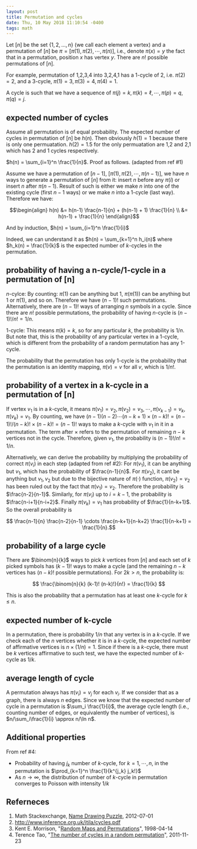 ```yaml
---
layout: post
title: Permutation and cycles
date: Thu, 10 May 2018 11:10:54 -0400
tags: math
---
```


Let $[n]$ be the set $\{1,2,...,n\}$ (we call each element a vertex) and
a permutation of $[n]$ be $\pi=[\pi(1),\pi(2),\cdots,\pi(n)]$, i.e.,
denote $\pi(x)=y$ the fact that in a permutation, position $x$ has vertex $y$.
There are $n!$ possible permutations of $[n]$.

For example, permutation of 1,2,3,4 into 3,2,4,1 has a 1-cycle of 2, i.e.
$\pi(2) = 2$, and a 3-cycle, $\pi(1) = 3, \pi(3) = 4, \pi(4) = 1$.

A cycle is such that we have a sequence of
$\pi(j) = k, \pi(k) = \ell, \cdots, \pi(p) = q, \pi(q) = j$.

## expected number of cycles

Assume all permutation is of equal probability. The expected number of cycles
in permutation of $[n]$ be $h(n)$.  Then obviously $h(1) = 1$ because there is
only one permuatation. $h(2) = 1.5$ for the only permuatation are 1,2 and 2,1
which has 2 and 1 cycles respectively.

$h(n) = \sum_{i=1}^n \frac{1}{n}$. Proof as follows. (adapted from ref #1)

Assume we have a permutation of $[n-1]$, $[\pi(1),\pi(2),\cdots,\pi(n-1)]$, we
have $n$ ways to generate a permutation of $[n]$ from it: insert $n$ before any
$\pi(i)$ or insert $n$ after $\pi(n-1)$. Result of such is either we make $n$
into one of the existing cycle (first $n-1$ ways) or we make $n$ into a 1-cycle
(last way). Therefore we have:

$$\begin{align}
h(n) &= h(n-1) \frac{n-1}{n} + (h(n-1) + 1) \frac{1}{n} \\
     &= h(n-1) + \frac{1}{n}
\end{align}$$

And by induction, $h(n) = \sum_{i=1}^n \frac{1}{i}$

Indeed, we can understand it as $h(n) = \sum_{k=1}^n h_i(n)$ where
$h_k(n) = \frac{1}{k}$ is the expected number of $k$-cycles in the permutation.

## probability of having a n-cycle/1-cycle in a permutation of [n]

$n$-cylce: By counting: $\pi(1)$ can be anything but 1, $\pi(\pi(1))$ can be
anything but 1 or $\pi(1)$, and so on. Therefore we have $(n-1)!$ such
permutations. Alternatively, there are $(n-1)!$ ways of arranging $n$ symbols
in a cycle. Since there are $n!$ possible permutations, the probability of
having $n$-cycle is $(n-1)!/n! = 1/n$.

1-cycle: This means $\pi(k)=k$, so for any particular $k$, the probability is
$1/n$. But note that, this is the probability of any particular vertex in a
1-cycle, which is different from the probability of a random permutation has
any 1-cycle.

The probability that the permutation has only 1-cycle is the probability that
the permutation is an identity mapping, $\pi(v)=v$ for all $v$, which is $1/n!$.

## probability of a vertex in a k-cycle in a permutation of [n]

If vertex $v_1$ is in a $k$-cycle, it means
$\pi(v_1)=v_2, \pi(v_2)=v_3, \cdots, \pi(v_{k-1})=v_k, \pi(v_k)=v_1$.
By counting, we have
$(n-1)(n-2)\cdots(n-k+1) \times (n-k)! = (n-1)!/(n-k)! \times (n-k)! = (n-1)!$
ways to make a $k$-cycle with $v_1$ in it in a permutation. The term after
$\times$ refers to the permutation of remaining $n-k$ vertices not in the
cycle. Therefore, given $v_1$, the probability is $(n-1)!/n! = 1/n$.

Alternatively, we can derive the probability by multiplying the probability of
correct $\pi(v_i)$ in each step (adapted from ref #2): For $\pi(v_1)$, it can be
anything but $v_1$, which has the probability of $\frac{n-1}{n}$. For $\pi(v_2)$,
it cant be anything but $v_1,v_2$ but due to the bijective nature of $\pi(\cdot)$
function, $\pi(v_2)=v_2$ has been ruled out by the fact that $\pi(v_1)=v_2$.
Therefore the probability is $\frac{n-2}{n-1}$. Similarly, for $\pi(v_i)$ up to
$i = k-1$, the probability is $\frac{n-i+1}{n-i+2}$. Finally $\pi(v_k)=v_1$ has
probability of $\frac{1}{n-k+1}$. So the overall probability is

$$ \frac{n-1}{n} \frac{n-2}{n-1} \cdots \frac{n-k+1}{n-k+2} \frac{1}{n-k+1} = \frac{1}{n}.$$

## probability of a large cycle

There are $\binom{n}{k}$ ways to pick $k$ vertices from $[n]$ and each set of
$k$ picked symbols has $(k-1)!$ ways to make a cycle (and the remaining $n-k$
vertices has $(n-k)!$ possible permutations). For $2k > n$, the probability is:

$$ \frac{\binom{n}{k} (k-1)! (n-k)!}{n!} = \frac{1}{k} $$

This is also the probability that a permutation has at least one $k$-cycle for
$k \le n$.

## expected number of k-cycle

In a permutation, there is probability $1/n$ that any vertex is in a $k$-cycle.
If we check each of the $n$ vertices whether it is in a $k$-cycle, the expected
number of affirmative vertices is $n\times (1/n) = 1$. Since if there is a
$k$-cycle, there must be $k$ vertices affirmative to such test, we have the
expected number of $k$-cycle as $1/k$.

## average length of cycle

A permutation always has $\pi(v_i) = v_j$ for each $v_i$. If we consider that as
a graph, there is always $n$ edges. Since we know that the expected number of
cycle in a permutation is $\sum_i \frac{1}{i}$, the average cycle length (i.e.,
counting number of edges, or equivalently the number of vertices), is
$n/\sum_i\frac{1}{i} \approx n/\ln n$.

## Additional properties

From ref #4:

- Probability of having $j_k$ number of $k$-cycle, for $k=1,\cdots,n$, in the permutation is $\prod_{k=1}^n \frac{1}{k^{j_k} j_k!}$
- As $n\to\infty$, the distribution of number of $k$-cycle in permutation converges to Poisson with intensity $1/k$

## Referneces

1. Math Stackexchange, [Name Drawing Puzzle](https://math.stackexchange.com/questions/165407/name-drawing-puzzle), 2012-07-01
2. <http://www.inference.org.uk/itila/cycles.pdf>
3. Kent E. Morrison, "[Random Maps and Permutations](https://www.calpoly.edu/~kmorriso/Research/randommaps.pdf)", 1998-04-14
4. Terence Tao, "[The number of cycles in a random permutation](https://terrytao.wordpress.com/2011/11/23/the-number-of-cycles-in-a-random-permutation/)", 2011-11-23

